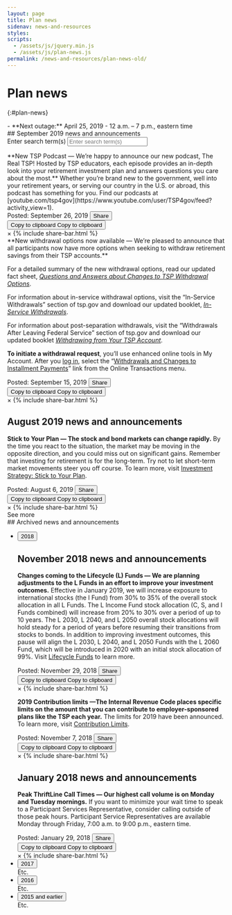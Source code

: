 ```yaml
---
layout: page
title: Plan news
sidenav: news-and-resources
styles:
scripts:
  - /assets/js/jquery.min.js
  - /assets/js/plan-news.js
permalink: /news-and-resources/plan-news-old/
---
```


# Plan news
{:#plan-news}

<section class="plan-news" markdown="1">
<div class="next-outage" markdown="1">
- <i class="fas fa-power-off"></i> **Next outage:** April 25, 2019
- 12 a.m. – 7 p.m., eastern time
</div>
<div class="flex header-line" markdown="1">
## September 2019 news and announcements
<!-- Animated search bar -->
<form accept-charset="UTF-8" action="https://search.usa.gov/search/docs" id="search_form_8657" method="get" class="animated-search">
<div style="margin:0;padding:0;display:inline">
<input type="hidden" name="dc" value="8657">
<input type="hidden" name="utf8" value="&#x2713;" /></div>
<input type="hidden" name="affiliate" value="beta.tsp" id="affiliate" >
<label for="query" class="usa-sr-only">Enter search term(s)</label>
<!-- Search input field -->
<input type="text" name="query" id="query_8657" autocomplete="off" placeholder="Enter search term(s)">
</form>
</div>

<div class="usa-grid">
<div class="usa-width-one-whole" markdown="1">
**New TSP Podcast &#8212; We’re happy to announce our new podcast, The Real TSP! Hosted by TSP educators, each episode provides an in-depth look into your retirement investment plan and answers questions you care about the most.** Whether you’re brand new to the government, well into your retirement years, or serving our country in the U.S. or abroad, this podcast has something for you. Find our podcasts at [youtube.com/tsp4gov](https://www.youtube.com/user/TSP4gov/feed?activity_view=1).
<div class="flex post-and-share">
  <span class="post-date" >Posted: September 26, 2019</span>
  <!-- Trigger/Open The Modal -->
  <button class="share" id="myBtn"><i class="fas fa-share-alt"></i><span class="sr-only">Share</span></button>

  <div class="tooltip">
  <button class="copy" onclick="copyToClipboard('#p1')" onmouseout="outFunc()">
  <span class="tooltiptext" id="myTooltip">Copy to clipboard</span>
  <i class="far fa-copy"></i><span class="sr-only">Copy to clipboard</span></button>
  </div>

  <div id="myModal" class="modal">
    <!-- Modal content -->
    <div class="modal-content">
    <span class="close">&times;</span>
    {% include share-bar.html  %}
    </div>
  </div>
</div>
</div>
</div>

<div class="usa-grid">
<div class="usa-width-one-whole" markdown="1">
**New withdrawal options now available &#8212; We’re pleased to announce that all participants now have more options when seeking to withdraw retirement savings from their TSP accounts.**

For a detailed summary of the new withdrawal options, read our updated fact sheet, [_Questions and Answers about Changes to TSP Withdrawal Options_](/publications/tspfs10.pdf).

For information about in-service withdrawal options, visit the “In-Service Withdrawals” section of tsp.gov and download our updated booklet, [_In-Service Withdrawals_](/publications/tspbk12.pdf).

For information about post-separation withdrawals, visit the “Withdrawals After Leaving Federal Service” section of tsp.gov and download our updated booklet [_Withdrawing from Your TSP Account_](/publications/tspbk02.pdf).

**To initiate a withdrawal request**, you’ll use enhanced online tools in My Account. After you [log in](javascript:void(0)), select the “[Withdrawals and Changes to Installment Payments](javascript:void(0))” link from the Online Transactions menu.

  <div class="flex post-and-share">
    <span class="post-date" >Posted: September 15, 2019</span>
    <!-- Trigger/Open The Modal -->
    <button class="share" id="myBtn"><i class="fas fa-share-alt"></i><span class="sr-only">Share</span></button>
    <div class="tooltip">
    <button class="copy" onclick="copyToClipboard('#p1')" onmouseout="outFunc()">
    <span class="tooltiptext" id="myTooltip">Copy to clipboard</span>
    <i class="far fa-copy"></i><span class="sr-only">Copy to clipboard</span></button>
    </div>
    <!-- The Modal -->
    <div id="myModal" class="modal">
    <!-- Modal content -->
      <div class="modal-content">
      <span class="close">&times;</span>
      {% include share-bar.html  %}
      </div>
    </div>
  </div>
</div>
</div>

## August 2019 news and announcements

<div class="usa-grid">
<div class="usa-width-one-whole" markdown="1">

**Stick to Your Plan — The stock and bond markets can change rapidly.** By the time you react to the situation, the market may be moving in the opposite direction, and you could miss out on significant gains. Remember that investing for retirement is for the long-term. Try not to let short-term market movements steer you off course. To learn more, visit [Investment Strategy: Stick to Your Plan](javascript:void(0)).

  <div class="flex post-and-share">
    <span class="post-date" >Posted: August 6, 2019</span>
    <!-- Trigger/Open The Modal -->
    <button class="share" id="myBtn"><i class="fas fa-share-alt"></i><span class="sr-only">Share</span></button>
    <div class="tooltip">
    <button class="copy" onclick="copyToClipboard('#p1')" onmouseout="outFunc()">
    <span class="tooltiptext" id="myTooltip">Copy to clipboard</span>
    <i class="far fa-copy"></i><span class="sr-only">Copy to clipboard</span></button>
    </div>
  </div>
  <div id="myModal" class="modal">
  <!-- Modal content -->
  <div class="modal-content">
  <span class="close">&times;</span>
  {% include share-bar.html  %}
  </div>
  </div>

</div>
</div>

<div class="see-more">
  <span onclick="show()">See more</span><i id="see-more-a" class="far fa-angle-up rotate"></i>
</div>

</section>

<section class="plan-news-archive" markdown="1">
## Archived news and announcements

<ul class="usa-accordion">
<li>
<button class="usa-accordion-button"
aria-expanded="false"
aria-controls="year-2018">
2018
</button>
<div id="year-2018" class="usa-accordion-content" markdown="1">

## November 2018 news and announcements

<div class="usa-grid">
<div class="usa-width-one-whole" markdown="1">

**Changes coming to the Lifecycle (L) Funds &#8212; We are planning adjustments to the L Funds in an effort to improve your investment outcomes.** Effective in January 2019, we will increase exposure to international stocks (the I Fund) from 30% to 35% of the overall stock allocation in all L Funds. The L Income Fund stock allocation (C, S, and I Funds combined) will increase from 20% to 30% over a period of up to 10 years. The L 2030, L 2040, and L 2050 overall stock allocations will hold steady for a period of years before resuming their transitions from stocks to bonds. In addition to improving investment outcomes, this pause will align the L 2030, L 2040, and L 2050 Funds with the L 2060 Fund, which will be introduced in 2020 with an initial stock allocation of 99%. Visit [Lifecycle Funds](/funds-lifecycle/) to learn more.

  <div class="flex post-and-share">
    <span class="post-date" >Posted: November 29, 2018</span>
    <!-- Trigger/Open The Modal -->
    <button class="share" id="myBtn"><i class="fas fa-share-alt"></i><span class="sr-only">Share</span></button>
    <div class="tooltip">
    <button class="copy" onclick="copyToClipboard('#p1')" onmouseout="outFunc()">
    <span class="tooltiptext" id="myTooltip">Copy to clipboard</span>
    <i class="far fa-copy"></i><span class="sr-only">Copy to clipboard</span></button>
    </div>
  </div>
  <div id="myModal" class="modal">
  <div class="modal-content">
  <span class="close">&times;</span>
  {% include share-bar.html  %}
  </div>
  </div>

</div>
</div>

<div class="usa-grid">
<div class="usa-width-one-whole" markdown="1">

**2019 Contribution limits &#8212;The Internal Revenue Code places specific limits on the amount that you can contribute to employer-sponsored plans like the TSP each year.** The limits for 2019 have been announced. To learn more, visit [Contribution Limits](/making-contributions/contribution-limits/).

  <div class="flex post-and-share">
    <span class="post-date" >Posted: November 7, 2018</span>
    <!-- Trigger/Open The Modal -->
    <button class="share" id="myBtn"><i class="fas fa-share-alt"></i><span class="sr-only">Share</span></button>
    <div class="tooltip">
    <button class="copy" onclick="copyToClipboard('#p1')" onmouseout="outFunc()">
    <span class="tooltiptext" id="myTooltip">Copy to clipboard</span>
    <i class="far fa-copy"></i><span class="sr-only">Copy to clipboard</span></button>
    </div>
  </div>
  <div id="myModal" class="modal">
  <div class="modal-content">
  <span class="close">&times;</span>
  {% include share-bar.html  %}
  </div>
  </div>

</div>
</div>

## January 2018 news and announcements

<div class="usa-grid">
<div class="usa-width-one-whole" markdown="1">

**Peak ThriftLine Call Times &#8212; Our highest call volume is on Monday and Tuesday mornings.** If you want to minimize your wait time to speak to a Participant Services Representative, consider calling outside of those peak hours. Participant Service Representatives are available Monday through Friday, <span class="nowrap">7:00 a.m.</span> to <span class="nowrap">9:00 p.m.</span>, eastern time.

  <div class="flex post-and-share">
    <span class="post-date" >Posted: January 29, 2018</span>
    <!-- Trigger/Open The Modal -->
    <button class="share" id="myBtn"><i class="fas fa-share-alt"></i><span class="sr-only">Share</span></button>
    <div class="tooltip">
    <button class="copy" onclick="copyToClipboard('#p1')" onmouseout="outFunc()">
    <span class="tooltiptext" id="myTooltip">Copy to clipboard</span>
    <i class="far fa-copy"></i><span class="sr-only">Copy to clipboard</span></button>
    </div>
  </div>
  <div id="myModal" class="modal">
  <div class="modal-content">
  <span class="close">&times;</span>
  {% include share-bar.html  %}
  </div>
  </div>

</div>
</div>

</div>
</li>
<li>
<button class="usa-accordion-button"
aria-expanded="false"
aria-controls="year-2017">
2017
</button>
<div id="year-2017" class="usa-accordion-content">
Etc.
</div>
</li>
<li>
<button class="usa-accordion-button"
aria-expanded="false"
aria-controls="year-2016">
2016
</button>
<div id="year-2016" class="usa-accordion-content">
Etc.
</div>
</li>
<li>
<button class="usa-accordion-button"
aria-expanded="false"
aria-controls="year-2015">
2015 and earlier
</button>
<div id="year-2015" class="usa-accordion-content">
Etc.
</div>
</li>
</ul>
</section>
